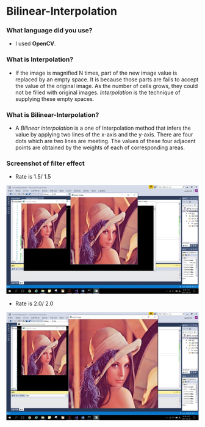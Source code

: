 # Bilinear-Interpolation

### What language did you use?
- I used **OpenCV**.

### What is Interpolation?
- If the image is magnified N times, part of the new image value is replaced by an empty space. It is because those parts are fails to accept the value of the original image. As the number of cells grows, they could not be filled with original images. *Interpolation* is the technique of supplying these empty spaces.

### What is Bilinear-Interpolation?
- A *Bilinear interpolation* is a one of Interpolation method that infers the value by applying two lines of the x-axis and the y-axis. There are four dots which are two lines are meeting. The values of these four adjacent points are obtained by the weights of each of corresponding areas.

### Screenshot of filter effect
- Rate is 1.5/ 1.5

![img1](./img/img1.jpg)

- Rate is 2.0/ 2.0

![img2](./img/img2.jpg)
